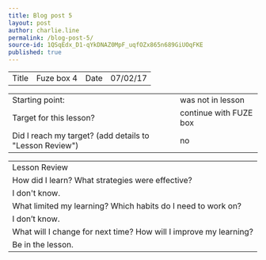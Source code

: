 ```yaml
---
title: Blog post 5
layout: post
author: charlie.line
permalink: /blog-post-5/
source-id: 1QSqEdx_D1-qYkDNAZ0MpF_uqfOZx865n689GiUOqFKE
published: true
---
```

<table>
  <tr>
    <td>Title</td>
    <td>Fuze box 4</td>
    <td>Date</td>
    <td>07/02/17</td>
  </tr>
</table>


<table>
  <tr>
    <td>Starting point:</td>
    <td>was not in lesson</td>
  </tr>
  <tr>
    <td>Target for this lesson?</td>
    <td>continue with FUZE box</td>
  </tr>
  <tr>
    <td>Did I reach my target? 
(add details to "Lesson Review")</td>
    <td> no</td>
  </tr>
</table>


<table>
  <tr>
    <td>Lesson Review</td>
  </tr>
  <tr>
    <td>How did I learn? What strategies were effective? </td>
  </tr>
  <tr>
    <td>I don't know.</td>
  </tr>
  <tr>
    <td>What limited my learning? Which habits do I need to work on? </td>
  </tr>
  <tr>
    <td>I don’t know.</td>
  </tr>
  <tr>
    <td>What will I change for next time? How will I improve my learning?</td>
  </tr>
  <tr>
    <td>Be in the lesson.</td>
  </tr>
</table>


